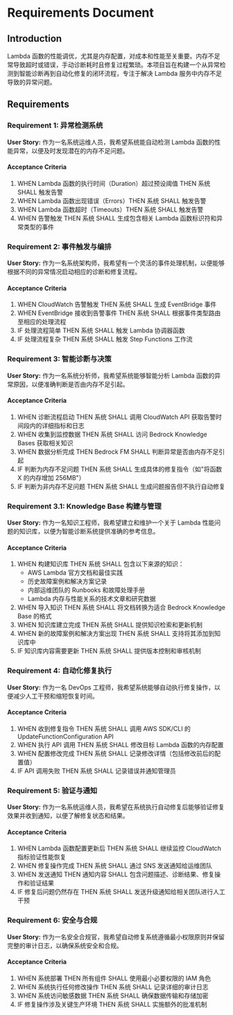 # Requirements Document

## Introduction

Lambda 函数的性能调优，尤其是内存配置，对成本和性能至关重要。内存不足常导致超时或错误，手动诊断耗时且修复过程繁琐。本项目旨在构建一个从异常检测到智能诊断再到自动化修复的闭环流程，专注于解决 Lambda 服务中内存不足导致的异常问题。

## Requirements

### Requirement 1: 异常检测系统

**User Story:** 作为一名系统运维人员，我希望系统能自动检测 Lambda 函数的性能异常，以便及时发现潜在的内存不足问题。

#### Acceptance Criteria

1. WHEN Lambda 函数的执行时间（Duration）超过预设阈值 THEN 系统 SHALL 触发告警
2. WHEN Lambda 函数出现错误（Errors）THEN 系统 SHALL 触发告警
3. WHEN Lambda 函数超时（Timeouts）THEN 系统 SHALL 触发告警
4. WHEN 告警触发 THEN 系统 SHALL 生成包含相关 Lambda 函数标识符和异常类型的事件

### Requirement 2: 事件触发与编排

**User Story:** 作为一名系统架构师，我希望有一个灵活的事件处理机制，以便能够根据不同的异常情况启动相应的诊断和修复流程。

#### Acceptance Criteria

1. WHEN CloudWatch 告警触发 THEN 系统 SHALL 生成 EventBridge 事件
2. WHEN EventBridge 接收到告警事件 THEN 系统 SHALL 根据事件类型路由至相应的处理流程
3. IF 处理流程简单 THEN 系统 SHALL 触发 Lambda 协调器函数
4. IF 处理流程复杂 THEN 系统 SHALL 触发 Step Functions 工作流

### Requirement 3: 智能诊断与决策

**User Story:** 作为一名系统分析师，我希望系统能够智能分析 Lambda 函数的异常原因，以便准确判断是否由内存不足引起。

#### Acceptance Criteria

1. WHEN 诊断流程启动 THEN 系统 SHALL 调用 CloudWatch API 获取告警时间段内的详细指标和日志
2. WHEN 收集到监控数据 THEN 系统 SHALL 访问 Bedrock Knowledge Bases 获取相关知识
3. WHEN 数据分析完成 THEN Bedrock FM SHALL 判断异常是否由内存不足引起
4. IF 判断为内存不足问题 THEN 系统 SHALL 生成具体的修复指令（如"将函数 X 的内存增加 256MB"）
5. IF 判断为非内存不足问题 THEN 系统 SHALL 生成问题报告但不执行自动修复

### Requirement 3.1: Knowledge Base 构建与管理

**User Story:** 作为一名知识工程师，我希望建立和维护一个关于 Lambda 性能问题的知识库，以便为智能诊断系统提供准确的参考信息。

#### Acceptance Criteria

1. WHEN 构建知识库 THEN 系统 SHALL 包含以下来源的知识：
   - AWS Lambda 官方文档和最佳实践
   - 历史故障案例和解决方案记录
   - 内部运维团队的 Runbooks 和故障处理手册
   - Lambda 内存与性能关系的技术文章和研究数据
2. WHEN 导入知识 THEN 系统 SHALL 将文档转换为适合 Bedrock Knowledge Base 的格式
3. WHEN 知识库建立完成 THEN 系统 SHALL 提供知识检索和更新机制
4. WHEN 新的故障案例和解决方案出现 THEN 系统 SHALL 支持将其添加到知识库中
5. IF 知识库内容需要更新 THEN 系统 SHALL 提供版本控制和审核机制

### Requirement 4: 自动化修复执行

**User Story:** 作为一名 DevOps 工程师，我希望系统能够自动执行修复操作，以便减少人工干预和缩短恢复时间。

#### Acceptance Criteria

1. WHEN 收到修复指令 THEN 系统 SHALL 调用 AWS SDK/CLI 的 UpdateFunctionConfiguration API
2. WHEN 执行 API 调用 THEN 系统 SHALL 修改目标 Lambda 函数的内存配置
3. WHEN 配置修改完成 THEN 系统 SHALL 记录修改详情（包括修改前后的配置值）
4. IF API 调用失败 THEN 系统 SHALL 记录错误并通知管理员

### Requirement 5: 验证与通知

**User Story:** 作为一名系统运维人员，我希望在系统执行自动修复后能够验证修复效果并收到通知，以便了解修复状态和结果。

#### Acceptance Criteria

1. WHEN Lambda 函数配置更新后 THEN 系统 SHALL 继续监控 CloudWatch 指标验证性能恢复
2. WHEN 修复操作完成 THEN 系统 SHALL 通过 SNS 发送通知给运维团队
3. WHEN 发送通知 THEN 通知内容 SHALL 包含问题描述、诊断结果、修复操作和验证结果
4. IF 修复后问题仍然存在 THEN 系统 SHALL 发送升级通知给相关团队进行人工干预

### Requirement 6: 安全与合规

**User Story:** 作为一名安全合规官，我希望自动修复系统遵循最小权限原则并保留完整的审计日志，以确保系统安全和合规。

#### Acceptance Criteria

1. WHEN 系统部署 THEN 所有组件 SHALL 使用最小必要权限的 IAM 角色
2. WHEN 系统执行任何修改操作 THEN 系统 SHALL 记录详细的审计日志
3. WHEN 系统访问敏感数据 THEN 系统 SHALL 确保数据传输和存储加密
4. IF 修复操作涉及关键生产环境 THEN 系统 SHALL 实施额外的批准机制